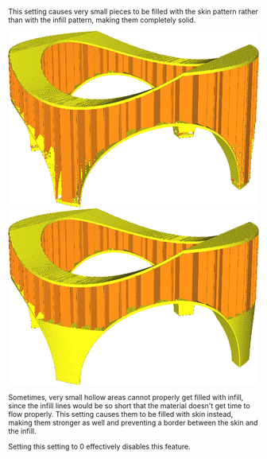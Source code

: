 This setting causes very small pieces to be filled with the skin pattern rather than with the infill pattern, making them completely solid.

![Set to 0, the thin feet of this model get filled with infill](../../../articles/images/min_infill_area_disabled.png)
![Set to 150, the feet get filled with skin](../../../articles/images/min_infill_area_150.png)

Sometimes, very small hollow areas cannot properly get filled with infill, since the infill lines would be so short that the material doesn't get time to flow properly. This setting causes them to be filled with skin instead, making them stronger as well and preventing a border between the skin and the infill.

Setting this setting to 0 effectively disables this feature.